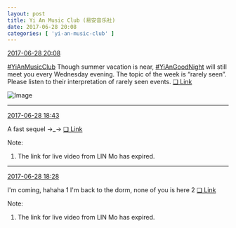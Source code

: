 ```yaml
---
layout: post
title: Yi An Music Club (易安音乐社)
date: 2017-06-28 20:08
categories: [ 'yi-an-music-club' ]
---
```


<div class="weibo-info">
  <a href="http://weibo.com/6094546964/F9WIsmawr">2017-06-28 20:08</a>
</div>

[#YiAnMusicClub](http://weibo.com/p/100808beae2e3e05b17b64f63ebedca39f19b2/super_index) Though summer vacation is near, [#YiAnGoodNight](http://weibo.com/p/10080892b104a59bff303ca883e7931b5b916e) will still meet you every Wednesday evening. The topic of the week is “rarely seen”. Please listen to their interpretation of rarely seen events. [❏ Link](http://m.ximalaya.com/78339006/sound/42172157)

<!-- more -->

![Image](http://wx3.sinaimg.cn/mw690/006Es64Agy1fh169r810kj30qf0kutce.jpg)

---

<div class="weibo-info">
  <a href="http://weibo.com/6094546964/F9W9R5XEK">2017-06-28 18:43</a>
</div>

A fast sequel →_→ [❏ Link](https://www.yizhibo.com/l/N4mHxqoeAyT_Opdo.html)

Note:
1. The link for live video from LIN Mo has expired.

---

<div class="weibo-info">
  <a href="http://weibo.com/6094546964/F9W3IekoP">2017-06-28 18:28</a>
</div>

I'm coming, hahaha 1 I'm back to the dorm, none of you is here 2 [❏ Link](https://www.yizhibo.com/l/dRs15KczymKTJwvn.html)

Note:
1. The link for live video from LIN Mo has expired.
